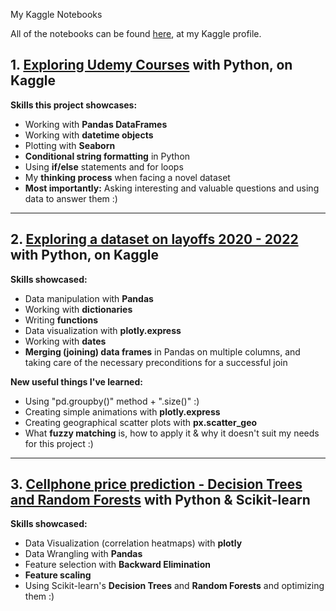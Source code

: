 My Kaggle Notebooks

All of the notebooks can be found [here](https://www.kaggle.com/wolfsdata/code), at my Kaggle profile.

## 1. [Exploring Udemy Courses](https://www.kaggle.com/code/wolfsdata/udemy-courses-exploration/notebook?scriptVersionId=113207896) with Python, on Kaggle

**Skills this project showcases:**
- Working with **Pandas DataFrames**
- Working with **datetime objects**
- Plotting with **Seaborn**
- **Conditional string formatting** in Python
- Using **if/else** statements and for loops
- My **thinking process** when facing a novel dataset
- **Most importantly:** Asking interesting and valuable questions and using data to answer them :)

---

## 2. [Exploring a dataset on layoffs 2020 - 2022](https://www.kaggle.com/code/wolfsdata/layoffs-worldwide-2020-2022/notebook?scriptVersionId=113375157) with Python, on Kaggle

**Skills showcased:**
- Data manipulation with **Pandas**
- Working with **dictionaries**
- Writing **functions**
- Data visualization with **plotly.express**
- Working with **dates**
- **Merging (joining) data frames** in Pandas on multiple columns, and taking care of the necessary preconditions for a successful join

**New useful things I've learned:**
- Using "pd.groupby()" method + ".size()" :)
- Creating simple animations with **plotly.express**
- Creating geographical scatter plots with **px.scatter_geo**
- What **fuzzy matching** is, how to apply it & why it doesn't suit my needs for this project :)

---

## 3. [Cellphone price prediction - Decision Trees and Random Forests](https://www.kaggle.com/code/wolfsdata/price-classification-trees-and-forests/notebook) with Python & Scikit-learn

**Skills showcased:**
- Data Visualization (correlation heatmaps) with **plotly**
- Data Wrangling with **Pandas**
- Feature selection with **Backward Elimination**
- **Feature scaling**
- Using Scikit-learn's **Decision Trees** and **Random Forests** and optimizing them :)
